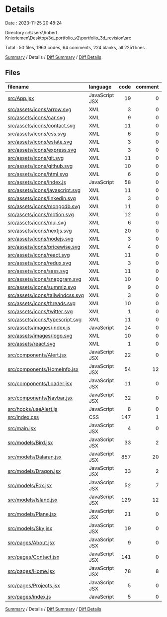 # Details

Date : 2023-11-25 20:48:24

Directory c:\\Users\\Robert Knieriemen\\Desktop\\3d_portfolio_v2\\portfolio_3d_revision\\src

Total : 50 files,  1963 codes, 64 comments, 224 blanks, all 2251 lines

[Summary](results.md) / Details / [Diff Summary](diff.md) / [Diff Details](diff-details.md)

## Files
| filename | language | code | comment | blank | total |
| :--- | :--- | ---: | ---: | ---: | ---: |
| [src/App.jsx](/src/App.jsx) | JavaScript JSX | 19 | 0 | 4 | 23 |
| [src/assets/icons/arrow.svg](/src/assets/icons/arrow.svg) | XML | 3 | 0 | 1 | 4 |
| [src/assets/icons/car.svg](/src/assets/icons/car.svg) | XML | 9 | 0 | 1 | 10 |
| [src/assets/icons/contact.svg](/src/assets/icons/contact.svg) | XML | 11 | 0 | 0 | 11 |
| [src/assets/icons/css.svg](/src/assets/icons/css.svg) | XML | 6 | 0 | 1 | 7 |
| [src/assets/icons/estate.svg](/src/assets/icons/estate.svg) | XML | 3 | 0 | 1 | 4 |
| [src/assets/icons/express.svg](/src/assets/icons/express.svg) | XML | 3 | 0 | 1 | 4 |
| [src/assets/icons/git.svg](/src/assets/icons/git.svg) | XML | 11 | 0 | 1 | 12 |
| [src/assets/icons/github.svg](/src/assets/icons/github.svg) | XML | 10 | 0 | 1 | 11 |
| [src/assets/icons/html.svg](/src/assets/icons/html.svg) | XML | 6 | 0 | 1 | 7 |
| [src/assets/icons/index.js](/src/assets/icons/index.js) | JavaScript | 58 | 0 | 1 | 59 |
| [src/assets/icons/javascript.svg](/src/assets/icons/javascript.svg) | XML | 11 | 0 | 1 | 12 |
| [src/assets/icons/linkedin.svg](/src/assets/icons/linkedin.svg) | XML | 3 | 0 | 0 | 3 |
| [src/assets/icons/mongodb.svg](/src/assets/icons/mongodb.svg) | XML | 11 | 0 | 1 | 12 |
| [src/assets/icons/motion.svg](/src/assets/icons/motion.svg) | XML | 12 | 0 | 1 | 13 |
| [src/assets/icons/mui.svg](/src/assets/icons/mui.svg) | XML | 6 | 0 | 1 | 7 |
| [src/assets/icons/nextjs.svg](/src/assets/icons/nextjs.svg) | XML | 20 | 0 | 1 | 21 |
| [src/assets/icons/nodejs.svg](/src/assets/icons/nodejs.svg) | XML | 3 | 0 | 1 | 4 |
| [src/assets/icons/pricewise.svg](/src/assets/icons/pricewise.svg) | XML | 4 | 0 | 1 | 5 |
| [src/assets/icons/react.svg](/src/assets/icons/react.svg) | XML | 11 | 0 | 1 | 12 |
| [src/assets/icons/redux.svg](/src/assets/icons/redux.svg) | XML | 3 | 0 | 1 | 4 |
| [src/assets/icons/sass.svg](/src/assets/icons/sass.svg) | XML | 11 | 0 | 1 | 12 |
| [src/assets/icons/snapgram.svg](/src/assets/icons/snapgram.svg) | XML | 10 | 0 | 1 | 11 |
| [src/assets/icons/summiz.svg](/src/assets/icons/summiz.svg) | XML | 9 | 0 | 1 | 10 |
| [src/assets/icons/tailwindcss.svg](/src/assets/icons/tailwindcss.svg) | XML | 3 | 0 | 1 | 4 |
| [src/assets/icons/threads.svg](/src/assets/icons/threads.svg) | XML | 10 | 0 | 1 | 11 |
| [src/assets/icons/twitter.svg](/src/assets/icons/twitter.svg) | XML | 1 | 0 | 0 | 1 |
| [src/assets/icons/typescript.svg](/src/assets/icons/typescript.svg) | XML | 11 | 0 | 1 | 12 |
| [src/assets/images/index.js](/src/assets/images/index.js) | JavaScript | 14 | 0 | 1 | 15 |
| [src/assets/images/logo.svg](/src/assets/images/logo.svg) | XML | 10 | 0 | 1 | 11 |
| [src/assets/react.svg](/src/assets/react.svg) | XML | 1 | 0 | 0 | 1 |
| [src/components/Alert.jsx](/src/components/Alert.jsx) | JavaScript JSX | 22 | 0 | 2 | 24 |
| [src/components/HomeInfo.jsx](/src/components/HomeInfo.jsx) | JavaScript JSX | 54 | 12 | 5 | 71 |
| [src/components/Loader.jsx](/src/components/Loader.jsx) | JavaScript JSX | 11 | 0 | 3 | 14 |
| [src/components/Navbar.jsx](/src/components/Navbar.jsx) | JavaScript JSX | 32 | 0 | 4 | 36 |
| [src/hooks/useAlert.js](/src/hooks/useAlert.js) | JavaScript | 8 | 0 | 4 | 12 |
| [src/index.css](/src/index.css) | CSS | 147 | 1 | 36 | 184 |
| [src/main.jsx](/src/main.jsx) | JavaScript JSX | 4 | 0 | 2 | 6 |
| [src/models/Bird.jsx](/src/models/Bird.jsx) | JavaScript JSX | 33 | 2 | 11 | 46 |
| [src/models/Dalaran.jsx](/src/models/Dalaran.jsx) | JavaScript JSX | 857 | 20 | 31 | 908 |
| [src/models/Dragon.jsx](/src/models/Dragon.jsx) | JavaScript JSX | 33 | 2 | 11 | 46 |
| [src/models/Fox.jsx](/src/models/Fox.jsx) | JavaScript JSX | 52 | 7 | 8 | 67 |
| [src/models/Island.jsx](/src/models/Island.jsx) | JavaScript JSX | 129 | 12 | 29 | 170 |
| [src/models/Plane.jsx](/src/models/Plane.jsx) | JavaScript JSX | 21 | 0 | 5 | 26 |
| [src/models/Sky.jsx](/src/models/Sky.jsx) | JavaScript JSX | 19 | 0 | 6 | 25 |
| [src/pages/About.jsx](/src/pages/About.jsx) | JavaScript JSX | 9 | 0 | 3 | 12 |
| [src/pages/Contact.jsx](/src/pages/Contact.jsx) | JavaScript JSX | 141 | 0 | 15 | 156 |
| [src/pages/Home.jsx](/src/pages/Home.jsx) | JavaScript JSX | 78 | 8 | 14 | 100 |
| [src/pages/Projects.jsx](/src/pages/Projects.jsx) | JavaScript JSX | 5 | 0 | 3 | 8 |
| [src/pages/index.js](/src/pages/index.js) | JavaScript | 5 | 0 | 2 | 7 |

[Summary](results.md) / Details / [Diff Summary](diff.md) / [Diff Details](diff-details.md)